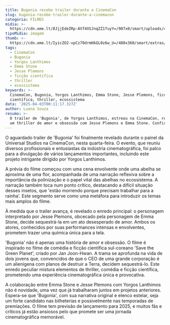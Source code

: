 ```yaml
---
title: Bugonia recebe trailer durante a CinemaCon
slug: bugonia-recebe-trailer-durante-a-cinemacon
categoria: FILMES
midia: >-
  https://cdn.ome.lt/8JjjEdeIRp-AVf4XSJnqZZ1fuyY=/987x0/smart/uploads/conteudo/fotos/Design_sem_nome_-_2025-04-02T210602.118.png
tipoMidia: imagem
thumb: >-
  https://cdn.ome.lt/IyicZO2-vpCz70drmHkGL0z6w_U=/480x360/smart/extras/conteudos/Design_sem_nome_-_2025-04-02T210602.118.png
tags:
  - CinemaCon
  - Bugonia
  - Yorgos Lanthimos
  - Emma Stone
  - Jesse Plemons
  - ficção científica
  - thriller
  - ecossistema
keywords: >-
  CinemaCon, Bugonia, Yorgos Lanthimos, Emma Stone, Jesse Plemons, ficção
  científica, thriller, ecossistema
data: '2025-04-03T00:11:17.327Z'
author: Luana Souza
resumo: >-
  O trailer de 'Bugonia', de Yorgos Lanthimos, estreou na CinemaCon, revelando
  um thriller de amor e obsessão com Jesse Plemons e Emma Stone. Confira!
---
```


O aguardado trailer de 'Bugonia' foi finalmente revelado durante o painel da Universal Studios na CinemaCon, nesta quarta-feira. O evento, que reuniu diversos profissionais e entusiastas da indústria cinematográfica, foi palco para a divulgação de vários lançamentos importantes, incluindo este projeto intrigante dirigido por Yorgos Lanthimos.

A prévia do filme começou com uma cena envolvente onde uma abelha se aproxima de uma flor, acompanhada de uma narração reflexiva sobre a importância da polinização e o papel vital das abelhas no ecossistema. A narração também toca num ponto crítico, destacando a difícil situação desses insetos, que 'estão morrendo porque precisam trabalhar para a rainha'. Este segmento serve como uma metáfora para introduzir os temas mais amplos do filme.

À medida que o trailer avança, é revelado o enredo principal: o personagem interpretado por Jesse Plemons, obcecado pela personagem de Emma Stone, decide sequestrá-la em um ato desesperado de amor. Ambos os atores, conhecidos por suas performances intensas e envolventes, prometem trazer uma química única para a tela.

'Bugonia' não é apenas uma história de amor e obsessão. O filme é inspirado no filme de comédia e ficção científica sul-coreano 'Save the Green Planet', criado por Jan Joon-Hwan. A trama se aprofunda na vida de dois jovens que, convencidos de que o CEO de uma grande corporação é um alienígena com planos de destruir a Terra, decidem sequestrá-lo. Este enredo peculiar mistura elementos de thriller, comédia e ficção científica, prometendo uma experiência cinematográfica única e provocativa.

A colaboração entre Emma Stone e Jesse Plemons com Yorgos Lanthimos não é novidade, uma vez que já trabalharam juntos em projetos anteriores. Espera-se que 'Bugonia', com sua narrativa original e elenco estelar, seja um forte candidato nas bilheterias e possivelmente nas temporadas de premiações. O filme tem previsão de lançamento para 2025, e muitos fãs e críticos já estão ansiosos pelo que promete ser uma jornada cinematográfica memorável.
